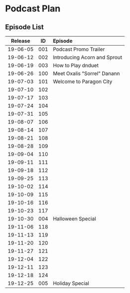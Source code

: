 # Podcast Plan

## Episode List
| Release  | ID  | Episode |
|:--------:|:---:|:------- |
| 19-06-05 | 001 | Podcast Promo Trailer |
| 19-06-12 | 002 | Introducing Acorn and Sprout |
| 19-06-19 | 003 | How to Play dnduet |
| 19-06-26 | 100 | Meet Oxalis "Sorrel" Danann |
| 19-07-03 | 101 | Welcome to Paragon City |
| 19-07-10 | 102 |  |
| 19-07-17 | 103 |  |
| 19-07-24 | 104 |  |
| 19-07-31 | 105 |  |
| 19-08-07 | 106 |  |
| 19-08-14 | 107 |  |
| 19-08-21 | 108 |  |
| 19-08-28 | 109 |  |
| 19-09-04 | 110 |  |
| 19-09-11 | 111 |  |
| 19-09-18 | 112 |  |
| 19-09-25 | 113 |  |
| 19-10-02 | 114 |  |
| 19-10-09 | 115 |  |
| 19-10-16 | 116 |  |
| 19-10-23 | 117 |  |
| 19-10-30 | 004 | Halloween Special | 
| 19-11-06 | 118 |  |
| 19-11-13 | 119 |  |
| 19-11-20 | 120 |  |
| 19-11-27 | 121 |  |
| 19-12-04 | 122 |  |
| 19-12-11 | 123 |  |
| 19-12-18 | 124 |  |
| 19-12-25 | 005 | Holiday Special |

